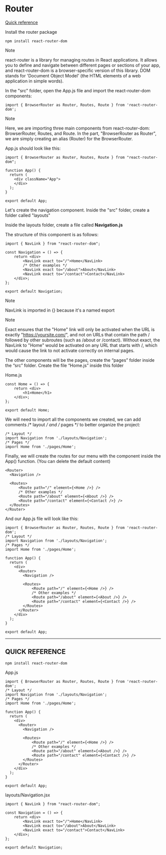 # Router
[Quick reference](#quick-reference)

Install the router package
```
npm install react-router-dom
```

> [!NOTE]
> react-router is a library for managing routes in React applications. It allows you to define and navigate between different pages or sections of your app, and react-router-dom is a browser-specific version of this library. DOM stands for 'Document Object Model' (the HTML elements of a web application in simple words).

In the "src" folder, open the App.js file and import the react-router-dom components:

```
import { BrowserRouter as Router, Routes, Route } from 'react-router-dom';
```

> [!NOTE]
> Here, we are importing three main components from react-router-dom: BrowserRouter, Routes, and Route. In the part, "BrowserRouter as Router", we are simply creating an alias (Router) for the BrowserRouter.

App.js should look like this:
```
import { BrowserRouter as Router, Routes, Route } from "react-router-dom";

function App() {
  return (
    <div className="App">
    </div>
  );
}

export default App;
```

Let's create the navigation component. Inside the "src" folder, create a folder called "layouts"

Inside the layouts folder, create a file called **Navigation.js**

The structure of this component is as follows:

```
import { NavLink } from "react-router-dom";

const Navigation = () => {
    return <div>
        <NavLink exact to="/">Home</NavLink>
        /* Other examples */
        <NavLink exact to="/about">About</NavLink>
        <NavLink exact to="/contact">Contact</NavLink>
    </div>;
};

export default Navigation;
```

> [!NOTE]
> NavLink is imported in {} because it's a named export

> [!NOTE]
> Exact ensures that the "Home" link will only be activated when the URL is exactly "https://yoursite.com/", and not on URLs that contain the path / followed by other subroutes (such as /about or /contact). Without exact, the NavLink to "Home" would be activated on any URL that starts with /, which would cause the link to not activate correctly on internal pages.

The other components will be the pages, create the “pages” folder inside the “src” folder. Create the file “Home.js” inside this folder

Home.js
```
const Home = () => {
    return <div>
        <h1>Home</h1>
    </div>;
};

export default Home;
```

We will need to import all the components we created, we can add comments /* layout */ and /* pages */ to better organize the project:

```
/* Layout */
import Navigation from './layouts/Navigation';
/* Pages */
import Home from './pages/Home';
```

Finally, we will create the routes for our menu with the <Navigation /> component inside the App() function. (You can delete the default content)
```
<Router>
  <Navigation />

  <Routes>
      <Route path="/" element={<Home />} />
      /* Other examples */
      <Route path="/about" element={<About />} />
      <Route path="/contact" element={<Contact />} />
  </Routes>
</Router>
```

And our App.js file will look like this:
```
import { BrowserRouter as Router, Routes, Route } from 'react-router-dom';
/* Layout */
import Navigation from './layouts/Navigation';
/* Pages */
import Home from './pages/Home';

function App() {
  return (
    <div>
      <Router>
        <Navigation />

        <Routes>
            <Route path="/" element={<Home />} />
            /* Other examples */
            <Route path="/about" element={<About />} />
            <Route path="/contact" element={<Contact />} />
        </Routes>
      </Router>
    </div>
  );
}

export default App;
```

---

## QUICK REFERENCE

```
npm install react-router-dom
```

App.js
```
import { BrowserRouter as Router, Routes, Route } from 'react-router-dom';
/* Layout */
import Navigation from './layouts/Navigation';
/* Pages */
import Home from './pages/Home';

function App() {
  return (
    <div>
      <Router>
        <Navigation />

        <Routes>
            <Route path="/" element={<Home />} />
            /* Other examples */
            <Route path="/about" element={<About />} />
            <Route path="/contact" element={<Contact />} />
        </Routes>
      </Router>
    </div>
  );
}

export default App;
```

layouts/Navigation.jsx
```
import { NavLink } from "react-router-dom";

const Navigation = () => {
    return <div>
        <NavLink exact to="/">Home</NavLink>
        <NavLink exact to="/about">About</NavLink>
        <NavLink exact to="/contact">Contact</NavLink>
    </div>;
};

export default Navigation;
```